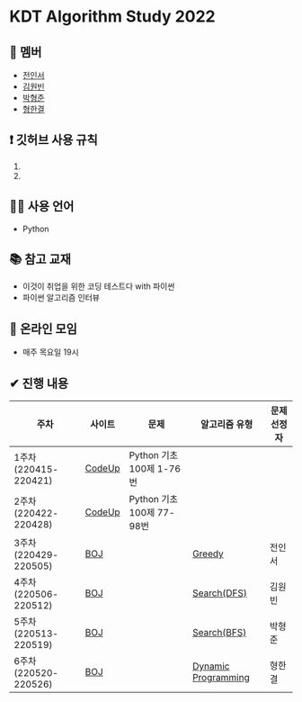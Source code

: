 # KDT Algorithm Study 2022



## 👤 멤버

- [전인서](https://github.com/eveinseojeon)
- [김원빈](https://github.com/BaeJjangE)
- [박형준](https://github.com/PHJoon)
- [형한결](https://github.com/hankaul)



## ❗ 깃허브 사용 규칙

1. 
2. 



## 🧑‍💻 사용 언어

- Python



## 📚 참고 교재

- 이것이 취업을 위한 코딩 테스트다 with 파이썬
- 파이썬 알고리즘 인터뷰



## 💬 온라인 모임

- 매주 목요일 19시



## ✔ 진행 내용

| 주차                  | 사이트                                | 문제                      | 알고리즘 유형                                                | 문제 선정자 |
| --------------------- | ------------------------------------- | ------------------------- | ------------------------------------------------------------ | ----------- |
| 1주차 (220415-220421) | [CodeUp](https://codeup.kr/index.php) | Python 기초 100제 1-76번  |                                                              |             |
| 2주차 (220422-220428) | [CodeUp](https://codeup.kr/index.php) | Python 기초 100제 77-98번 |                                                              |             |
| 3주차 (220429-220505) | [BOJ](https://www.acmicpc.net/)       |                           | [Greedy](https://www.acmicpc.net/problem/tag/33)             | 전인서      |
| 4주차 (220506-220512) | [BOJ](https://www.acmicpc.net/)       |                           | [Search(DFS)](https://www.acmicpc.net/problem/tag/127)       | 김원빈      |
| 5주차 (220513-220519) | [BOJ](https://www.acmicpc.net/)       |                           | [Search(BFS)](https://www.acmicpc.net/problem/tag/126)       | 박형준      |
| 6주차 (220520-220526) | [BOJ](https://www.acmicpc.net/)       |                           | [Dynamic Programming](https://www.acmicpc.net/problem/tag/25) | 형한결      |





